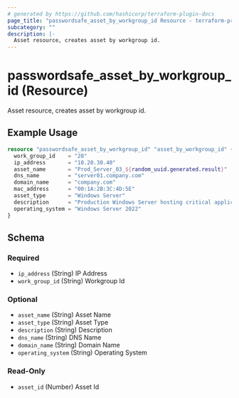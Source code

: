 ```yaml
---
# generated by https://github.com/hashicorp/terraform-plugin-docs
page_title: "passwordsafe_asset_by_workgroup_id Resource - terraform-provider-passwordsafe"
subcategory: ""
description: |-
  Asset resource, creates asset by workgroup id.
---
```


# passwordsafe_asset_by_workgroup_id (Resource)

Asset resource, creates asset by workgroup id.

## Example Usage

```terraform
resource "passwordsafe_asset_by_workgroup_id" "asset_by_workgroup_id" {
  work_group_id    = "28"
  ip_address       = "10.20.30.40"
  asset_name       = "Prod_Server_03_${random_uuid.generated.result}"
  dns_name         = "server01.company.com"
  domain_name      = "company.com"
  mac_address      = "00:1A:2B:3C:4D:5E"
  asset_type       = "Windows Server"
  description      = "Production Windows Server hosting critical applications"
  operating_system = "Windows Server 2022"
}
```

<!-- schema generated by tfplugindocs -->
## Schema

### Required

- `ip_address` (String) IP Address
- `work_group_id` (String) Workgroup Id

### Optional

- `asset_name` (String) Asset Name
- `asset_type` (String) Asset Type
- `description` (String) Description
- `dns_name` (String) DNS Name
- `domain_name` (String) Domain Name
- `operating_system` (String) Operating System

### Read-Only

- `asset_id` (Number) Asset Id
